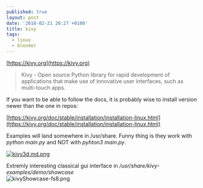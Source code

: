 ```yaml
---
published: true
layout: post
date: '2018-02-21 20:27 +0100'
title: kivy
tags:
  - linux
  - blender
---
```

[https://kivy.org](https://kivy.org)

> Kivy - Open source Python library for rapid development of applications
that make use of innovative user interfaces, such as multi-touch apps.

If you want to be able to follow the docs, it is probably wise to install version newer than the one in repos:

[https://kivy.org/doc/stable/installation/installation-linux.html](https://kivy.org/doc/stable/installation/installation-linux.html)
    
Examples will land somewhere in /usr/share. Funny thing is they work with _python main.py_ and NOT with _pyhton3 main.py_.

[![kivy3d.md.png](https://cdn.scrot.moe/images/2018/02/21/kivy3d.md.png)](https://cdn.scrot.moe/images/2018/02/21/kivy3d.png)

Extremly interesting classical gui interface in _/usr/share/kivy-examples/demo/showcase_  
![kivyShowcase-fs8.png]({{site.baseurl}}/media/kivyShowcase-fs8.png)
